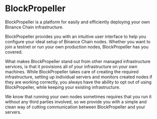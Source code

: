 # BlockPropeller

BlockPropeller is a platform for easily and efficiently deploying your own Binance Chain infrastructure.

BlockPropeller provides you with an intuitive user interface to help you configure your ideal setup of Binance Chain nodes.
Whether you want to join a testnet or run your own production nodes, BlockPropeller has you covered.

What makes BlockPropeller stand out from other managed infrastructure services, is that it provisions all
of your infrastructure on your own machines. While BlockPropeller takes care of creating the required infrastructure, 
setting up individual servers and monitors created nodes if they are working correctly, you always have the ability
to opt out of using BlockPropeller, while keeping your existing infrastructure. 

We know that running your own nodes sometimes requires that you run it without any third parties involved, 
so we provide you with a simple and clean way of cutting communication between BlockPropeller and your servers.

